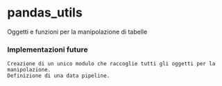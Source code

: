 # pandas_utils
Oggetti e funzioni per la manipolazione di tabelle


### Implementazioni future
```
Creazione di un unico modulo che raccoglie tutti gli oggetti per la manipolazione. 
Definizione di una data pipeline.
```
